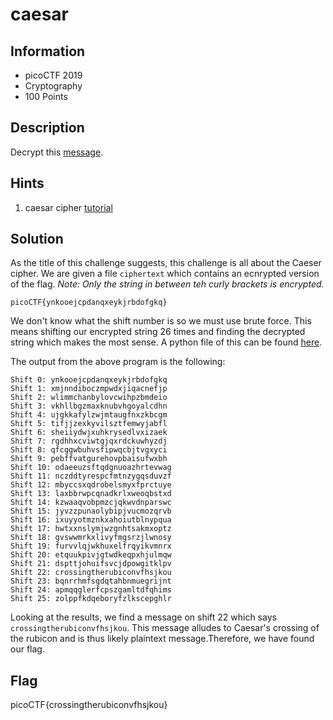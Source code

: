 # caesar

## Information

- picoCTF 2019
- Cryptography
- 100 Points

## Description

Decrypt this [message](https://jupiter.challenges.picoctf.org/static/49f31c8f17817dc2d367428c9e5ab0bc/ciphertext).

## Hints

1. caesar cipher [tutorial](https://learncryptography.com/classical-encryption/caesar-cipher)

## Solution

As the title of this challenge suggests, this challenge is all about the Caeser cipher. We are given a file `ciphertext` which contains an ecnrypted version of the flag. _Note: Only the string in between teh curly brackets is encrypted._

```
picoCTF{ynkooejcpdanqxeykjrbdofgkq}
```

We don't know what the shift number is so we must use brute force. This means shifting our encrypted string 26 times and finding the decrypted string which makes the most sense. A python file of this can be found [here](caesar_brute_force.py).

The output from the above program is the following:

```
Shift 0: ynkooejcpdanqxeykjrbdofgkq
Shift 1: xmjnndiboczmpwdxjiqacnefjp
Shift 2: wlimmchanbylovcwihpzbmdeio
Shift 3: vkhllbgzmaxknubvhgoyalcdhn
Shift 4: ujgkkafylzwjmtaugfnxzkbcgm
Shift 5: tifjjzexkyvilsztfemwyjabfl
Shift 6: sheiiydwjxuhkrysedlvxizaek
Shift 7: rgdhhxcviwtgjqxrdckuwhyzdj
Shift 8: qfcggwbuhvsfipwqcbjtvgxyci
Shift 9: pebffvatgurehovpbaisufwxbh
Shift 10: odaeeuzsftqdgnuoazhrtevwag
Shift 11: nczddtyrespcfmtnzygqsduvzf
Shift 12: mbyccsxqdrobelsmyxfprctuye
Shift 13: laxbbrwpcqnadkrlxweoqbstxd
Shift 14: kzwaaqvobpmzcjqkwvdnparswc
Shift 15: jyvzzpunaolybipjvucmozqrvb
Shift 16: ixuyyotmznkxahoiutblnypqua
Shift 17: hwtxxnslymjwzgnhtsakmxoptz
Shift 18: gvswwmrkxlivyfmgsrzjlwnosy
Shift 19: furvvlqjwkhuxelfrqyikvmnrx
Shift 20: etquukpivjgtwdkeqpxhjulmqw
Shift 21: dspttjohuifsvcjdpowgitklpv
Shift 22: crossingtherubiconvfhsjkou
Shift 23: bqnrrhmfsgdqtahbnmuegrijnt
Shift 24: apmqqglerfcpszgamltdfqhims
Shift 25: zolppfkdqeboryfzlkscepghlr
```

Looking at the results, we find a message on shift 22 which says `crossingtherubiconvfhsjkou`. This message alludes to Caesar's crossing of the rubicon and is thus likely plaintext message.Therefore, we have found our flag.

## Flag

picoCTF{crossingtherubiconvfhsjkou}
